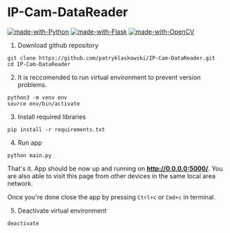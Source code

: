 # IP-Cam-DataReader

[![made-with-Python](https://img.shields.io/badge/Made%20with-Python-1f425f.svg)](https://www.python.org/)
[![made-with-Flask](https://img.shields.io/badge/Made%20with-Flask-1f425f.svg)](https://palletsprojects.com/p/flask/)
[![made-with-OpenCV](https://img.shields.io/badge/Made%20with-OpenCV-1f425f.svg)](https://docs.opencv.org/)


1. Download github repository
```
git clone https://github.com/patryklaskowski/IP-Cam-DataReader.git
cd IP-Cam-DataReader
```
2. It is reccomended to run virtual environment to prevent version problems.
```
python3 -m venv env
source env/bin/activate
```
3. Install required libraries
```
pip install -r requirements.txt
```
4. Run app
```
python main.py
```

That's it. App should be now up and running on **http://0.0.0.0:5000/**.
You are also able to visit this page from other devices in the same local area network.

Once you're done close the app by pressing `Ctrl+c` or `Cmd+c` in terminal.

5. Deactivate virtual environment
```
deactivate
```
